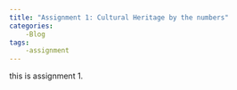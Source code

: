 ```yaml
---
title: "Assignment 1: Cultural Heritage by the numbers"
categories:
	-Blog 
tags:
	-assignment
---
```


 this is assignment 1. 